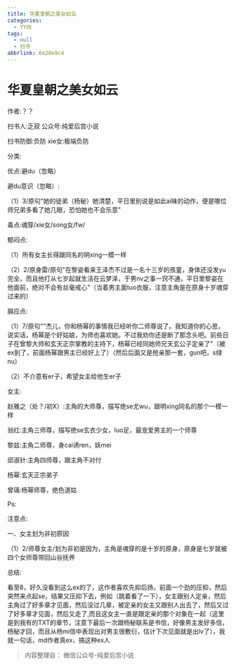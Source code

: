 ```yaml
---
title: 华夏皇朝之美女如云
categories:
  - YY向
tags:
  - null
  - 扫书
abbrlink: 6e28e9c4
---
```

# 华夏皇朝之美女如云
作者:？？

扫书人:乏寂 公众号:纯爱后宫小说

扫书防御:负防 xie女:极端负防

分类:

优点:避du（忽略）

避du意识（忽略）:

（1）3/原句"她的徒弟（杨秘）她清楚，平日里别说是如此ai昧的动作，便是哪位师兄弟多看了她几眼，恐怕她也不会乐意"

毒点:魂穿/xie女/song女/fw/

郁闷点:

（1）所有女主长得跟同名的明xing一模一样

（2）2/原身雷/原句"在黎姿看来王泽杰不过是一名十三岁的孩童，身体还没发yu完全，而且他打从七岁起就生活在云梦泽，于男nv之事一窍不通，平日里黎姿在他面前，绝对不会有丝毫戒心"（当着男主面tuo衣服，注意主角是在原身十岁魂穿过来的）

膈应点:

（1）7/原句""杰儿，你和杨幂的事情我已经听你二师尊说了。我知道你的心思，说实话，杨幂是个好姑娘，为师也喜欢她。不过我劝你还是断了那念头吧。前些日子在曾黎大师和玄天正宗掌教的主持下，杨幂已经同她师兄天玄公子定亲了"（被ex到了，前面杨幂跟男主已经好上了）（然后后面又是抢亲那一套，gun吧，s绿nu）

（2）不介意有er子，希望女主给他生er子

女主:

赵雅之（处？/初X）:主角的大师尊，描写绝se尤wu，跟明xing同名的那个一模一样

翁红:主角三师尊，描写绝se玄衣少女，luo足，最宠爱男主的一个师尊

黎兹:主角二师尊，身cai诱ren，妖mei

邱淑针:主角四师尊，跟主角不对付

杨幂:玄天正宗弟子

曾璃:杨幂师尊，绝色道姑

Ps:

注意点:

一、女主划为非初原因

（1）2/师尊女主/划为非初是因为，主角是魂穿的是十岁的原身，原身是七岁就被四个女师尊带回山谷抚养

总结:

看至8，好久没看到这么ex的了，这作者喜欢先抑后扬，前面一个劲的压抑，然后突然来点起se，结果又压抑下去，例如（跳着看了一下），女主跟别人定亲，然后主角过了好多章才见面，然后没过几章，被定亲的女主又跟别人出去了，然后又过了好多章才见面，然后又走了,而且这女主一直是跟定亲的那个对象在一起（这里是到我有的TXT的章节，注意下最后一次跟杨秘联系是书信，好像男主发好多信，杨秘才回，而且从杨mi信中表现出对男主很敷衍，估计下次见面就是出lv了），我就一句话，md作者真ex，搞这种ex人


> 内容整理自： 微信公众号-纯爱后宫小说